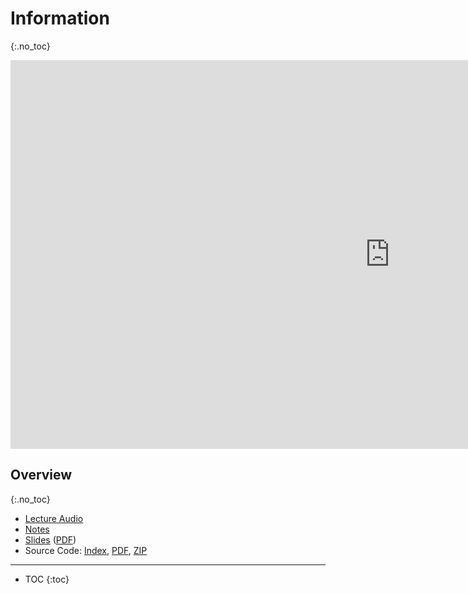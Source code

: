 # Information
{:.no_toc}

<iframe width="1214" height="622" src="https://www.youtube.com/embed/suzS0NWu8uQ" frameborder="0" allow="accelerometer; autoplay; encrypted-media; gyroscope; picture-in-picture" allowfullscreen></iframe>

## Overview
{:.no_toc}

* [Lecture Audio](https://cdn.cs50.net/2019/fall/lectures/8/lecture8.mp3.download)
* [Notes](https://cs50.harvard.edu/x/2020/notes/8/)
* [Slides](https://docs.google.com/presentation/d/1tH5qsKb9Hc276JyUOg_6EgD-TTTMUEinvZJIuD2lA3s/edit?usp=sharing) ([PDF](https://cdn.cs50.net/2019/fall/lectures/8/lecture8.pdf))
* Source Code: [Index](https://cdn.cs50.net/2019/fall/lectures/8/src8/), [PDF](https://cdn.cs50.net/2019/fall/lectures/8/src8.pdf), [ZIP](https://cdn.cs50.net/2019/fall/lectures/8/src8.zip)

***

* TOC
{:toc}